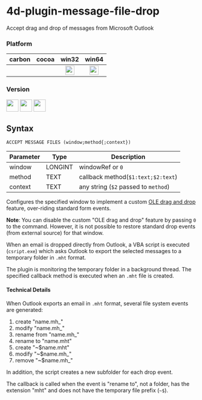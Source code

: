 # 4d-plugin-message-file-drop
Accept drag and drop of messages from Microsoft Outlook

### Platform

| carbon | cocoa | win32 | win64 |
|:------:|:-----:|:---------:|:---------:|
|||<img src="https://cloud.githubusercontent.com/assets/1725068/22371562/1b091f0a-e4db-11e6-8458-8653954a7cce.png" width="24" height="24" />|<img src="https://cloud.githubusercontent.com/assets/1725068/22371562/1b091f0a-e4db-11e6-8458-8653954a7cce.png" width="24" height="24" />|

### Version

<img src="https://cloud.githubusercontent.com/assets/1725068/18940649/21945000-8645-11e6-86ed-4a0f800e5a73.png" width="32" height="32" /> <img src="https://cloud.githubusercontent.com/assets/1725068/18940648/2192ddba-8645-11e6-864d-6d5692d55717.png" width="32" height="32" /> <img src="https://user-images.githubusercontent.com/1725068/41266195-ddf767b2-6e30-11e8-9d6b-2adf6a9f57a5.png" width="32" height="32" />

## Syntax

```
ACCEPT MESSAGE FILES (window;method{;context})
```

Parameter|Type|Description
------------|------------|----
window|LONGINT|windowRef or ``0``
method|TEXT|callback method(``$1:text;$2:text``)
context|TEXT|any string (``$2`` passed to ``method``)

Configures the specified window to implement a custom [OLE drag and drop](https://msdn.microsoft.com/en-us/library/96826a87.aspx) feature, over-riding standard form events. 

**Note**: You can disable the custom "OLE drag and drop" feature by passing ``0`` to the command. However, it is not possible to restore standard drop events (from external source) for that window. 

When an email is dropped directly from Outlook, a VBA script is executed (``csript.exe``) which asks Outlook to export the selected messages to a temporary folder in ``.mht`` format. 

The plugin is monitoring the temporary folder in a background thread. The specified callback method is executed when an ``.mht`` file is created.

#### Technical Details

When Outlook exports an email in  ``.mht`` format, several file system events are generated:

1. create "name.mh_"
2. modify "name.mh_"
3. rename from "name.mh_"
4. rename to "name.mht" 
5. create "~$name.mht"
6. modify "~$name.mh_"
7. remove "~$name.mh_"

In addition, the script creates a new subfolder for each drop event.

The callback is called when the event is "rename to", not a folder, has the  extension "mht" and does not have the temporary file prefix (``~$``).
